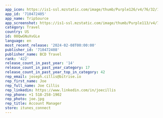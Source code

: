 ```yaml
---
app_icon: https://is1-ssl.mzstatic.com/image/thumb/Purple126/v4/76/32/1c/76321c4d-43bb-be7f-d3c0-3751a146f4ce/AppIcon-0-1x_U007emarketing-0-5-0-85-220.png/1024x1024bb.png
app_id: '710472405'
app_name: TripSource
app_screenshot: https://is1-ssl.mzstatic.com/image/thumb/Purple113/v4/73/c0/43/73c0431f-53b1-d3e4-6f45-673ba3188f05/pr_source.jpg/1242x2688bb.png
category: Travel
country: US
id: 08QwGNuXvGLe
language: en
most_recent_release: '2024-02-08T00:00:00'
publisher_id: '710472408'
publisher_name: BCD Travel
rank: '422'
release_count_in_past_year: '14'
release_count_in_past_year_category: 17
release_count_in_past_year_top_in_category: 42
rep_email: joseph.cillis@bitrise.io
rep_first_name: Joe
rep_full_name: Joe Cillis
rep_linkedin: https://www.linkedin.com/in/joecillis
rep_phone: +1 518-258-1902
rep_photo: joe.jpg
rep_title: Account Manager
store: itunes_connect
---
```

